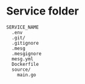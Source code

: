 # Service folder

```
SERVICE_NAME
  .env
  .git/
  .gitignore
  .mesg
  .mesgignore
  mesg.yml
  Dockerfile
  source/
    main.go
```



